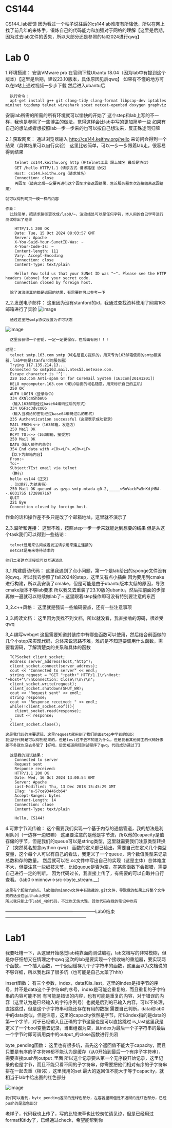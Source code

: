 # CS144
CS144_lab反馈
因为看过一个帖子说往后的cs144lab难度有所降低，所以在网上找了前几年的来练手，锻炼自己的代码能力和加强对于网络的理解【这里是后期，因为过去lab文件的丢失，所以大部分还是参照的fall2024进行qwq】

# Lab 0
1.环境搭建：
  安装VMware pro 在官网下载Ubantu 18.04（因为lab中有提到这个版本）【这里是后期，建议23.10版本，具体原因见后qwq】
  如果有不懂的地方可以在b站上通过视频一步步下载
  然后进入ubantu后
  
      执行命令：
      apt-get install g++ git clang-tidy clang-format libpcap-dev iptables mininet tcpdump telnet wireshark socat netcat-openbsd doxygen graphviz
        
  安装lab所需的所需的所有环境就可以愉快的开始了
  这个step和lab上写的不一样，我也是参照了一些博主的做法，觉得这样会比lab中写的更加简单一些
  如果有自己的想法或者想按照lab一步一步来的也可以按自己想法来，反正殊途同归嘛

2_1.获取网页：
    通过浏览器输入 http://cs144.keithw.org/hello 来访问会得到一个结果（具体结果可以自行实验）
    这里比较简单，可以一步一步跟着lab走，很容易得到结果
    
        telnet cs144.keithw.org http（用telnet工具 跟上域名 最后是协议）
        GET /hello HTTP/1.1（请求方式 请求路径 协议）
        Host: cs144.keithw.org（请求域名）
        Connection: close
        再回车（敲完之后一定要再进行这个回车才会返回结果，告诉服务器本次连接结束返回结果）
    
    就可以得到网页一模一样的内容

    作业：
      比较简单，把请求路径更改成/lab0/~，波浪线处可以是任何字符，本人用的自己学号进行测试得出了结果
      
        HTTP/1.1 200 OK
        Date: Tue, 15 Oct 2024 08:03:57 GMT
        Server: Apache
        X-You-Said-Your-SunetID-Was: ~
        X-Your-Code-Is: ~
        Content-length: 111
        Vary: Accept-Encoding
        Connection: close
        Content-Type: text/plain
        
        Hello! You told us that your SUNet ID was "~". Please see the HTTP headers (above) for your secret code.
        Connection closed by foreign host.
        
      除了波浪线其他都是返回的结果，有需要的可以参考一下

2_2.发送电子邮件：
    这里因为没有stanford的id，我通过查找资料使用了网易163邮箱进行了实验
    ![image](https://github.com/user-attachments/assets/05fdff8d-ca72-470b-82fc-1e6aa5c9682a)
    
      通过这里把smtp协议设置为许可状态
    
  ![image](https://github.com/user-attachments/assets/4e780c47-c224-4e08-810c-0c9c08dafe7a)
    
      这里会获得一个密钥，一定一定要保存，在后面有用！！！
    
    过程：
      telnet smtp.163.com smtp（域名是官方提供的，用来专为163邮箱使用的smtp服务器，lab中则是stanford的服务器）
      Trying 117.135.214.13...
      Connected to smtp163.mail.ntes53.netease.com.
      Escape character is '^]'.
      220 163.com Anti-spam GT for Coremail System (163com[20141201])
      HELO mycomputer.163.com（HELO后面的域名随意，用来标识自己的主机）
      250 OK
      AUTH LOGIN（登录命令）
      334 dXNlcm5hbWU6
      （输入163邮箱经过base64编码过后的形式）
      334 UGFzc3dvcmQ6
      （输入当初给的密钥经过base64编码过后的形式）
      235 Authentication successful（这里表示成功登录）
      MAIL FROM:<~>（163邮箱，发送方）
      250 Mail OK
      RCPT TO:<~>（163邮箱，接受方）
      250 Mail OK
      DATA（输入邮件的命令）
      354 End data with <CR><LF>.<CR><LF>
      【以下为邮箱内容】
      From:~
      To:~
      SUbject:TEst email via telnet
      （换行）
      hello cs144（正文）
      .（以单行.为结束符）
      250 Mail OK queued as gzga-smtp-mtada-g0-2,_____wBnVacbPw5nKdjHBA--.60317S5 1728987167
      QUIT
      221 Bye
      Connection closed by foreign host.

  作业的话和操作差不多只是改了个邮箱地址，这里就不演示了

2_3.监听和连接：
    这里不难，按照step一步一步来就能达到想要的结果
    但是从这个task我们可以得到一些结论：
    
      telnet是用来访问或者发送请求用来建立连接的
      netcat是用来等待请求的

    他们二者建立连接后可以互通消息

3_1.构建启动代码：
    这里我遇到了点小问题，第一个是lab给出的sponge文件没有的qwq，所以我去参照了fall2024的step，这里又有点小插曲
    因为要用到cmake进行构建，所以我安装了cmake，但是可能是由于ubantu版本太低的原因，导致cmake版本不够lab要求
    所以我又去重装了23.10版的ubantu，然后把前面的步骤再做一遍就可以继续做lab了~
    这里跟着step操作即可没有特别要注意的东西

3_2.c++风格：
    这里就是强调一些编码要点，还有一些注意事项

3_3.阅读文档：
    这里因为我找不到文档，所以就没看，我直接啃的源码，很难受qwq

3_4.编写webget
    这里需要知道封装库中有哪些函数可以使用，然后结合前面做的几个小step来实现代码，总体来说思路不难，难的是不知道要调用什么函数，需要看源码，了解清楚类的关系和具体的函数

      TCPSocket client_socket;
      Address server_address(host,"http");
      client_socket.connect(server_address);
      cout << "Connected to server" << endl;
      string request = "GET "+path+" HTTP/1.1\r\nHost: "+host+"\r\nConnection: Close\r\n\r\n";
      client_socket.write(request);
      client_socket.shutdown(SHUT_WR);
      cout << "Request sent" << endl;
      string response;
      cout << "Response received: " << endl;
      while(!client_socket.eof()){
    	client_socket.read(response);
    	cout << response;
      }
      client_socket.close();

    这是我代码的主要逻辑，这里request就用到了我们前面step中学到的知识
    我运行代码是可以得到结果的，但是test过不去不知道为什么，但是我看其他博主的代码好像差不多就也没去多管了【好吧，后面知道用错测试程序了qwq，代码成功通过了】

      这是我的测试结果：
        Connected to server
        Request sent
        Response received: 
        HTTP/1.1 200 OK
        Date: Wed, 16 Oct 2024 13:00:54 GMT
        Server: Apache
        Last-Modified: Thu, 13 Dec 2018 15:45:29 GMT
        ETag: "e-57ce93446cb64"
        Accept-Ranges: bytes
        Content-Length: 14
        Connection: close
        Content-Type: text/plain
        
        Hello, CS144!

4.可靠字节流传输：
  这个需要我们实现一个基于内存的通信管道，我的想法是利用队列（一边存一边取嘛）
  这里要注意的是他是字节流，所以他的capacity是值存储的字节，但是我们的queue可以是string类型，这里就需要我们注意类型转换了（突然莫名想念python qwq）
  函数的定义都已给出，需要自己在定义几个类型变量，这个每个人可以有自己的看法，我定义了一个queue，两个数值类型来记录总数和存的数量。
  然后就可以在.cc文件中写出自己的实现（这是主体）总体难度不大，但要注意一些细枝末节，比如queue是否为空，在某些函数下会报错，需要自己进行一定的判断。
  因为代码过长，我直接上传了，有需要的可以自取并自行查看。（lab0->minnow->src->byte_stream.__）

    这里有个超级坑的点，lab给的minnow文件中有隐藏的.git文件，导致我的如果上传整个文件夹的话会在github上失效
    所以我只能上传lab0_4的代码，不过也无伤大雅，其他代码在我的笔记中也有

————————————————————Lab0结束——————————————————


# Lab1
我要吐槽一下，从这里开始感觉lab纯靠面向测试编程，lab文档写的非常模糊，但是你仔细想又在情理之中qwq
这次的lab是要实现一个接收端的重组器，要实现两个函数，一个插入函数，一个返回缓存几个子字符串的函数，这里面以为文档说的不够详细，所以我也踩了很多坑（也可能是自己太菜了hhh）

  insert函数：
    有三个参数，index，data和is_last，这里的index是指字节的序号，并不是data这个子字符串的序号，index是可能会重复的，而且重复的子字符串的内容可能不同
    有可能是错误的内容，也有可能是重复的内容，对于错误的内容（这里认为是已经输入的字符序列号）也就是后到的已输入内容，可以不处理，直接跳过，但是这个子字符串可能还存在有用的数据
    需要自己判断，data和lab0中的data类似，但是注意，这里的capacity依然是字节，所以index指的是data的第一个字节，对于已经输入且正确的字节这里也是可以直接跳过
    is_last这里我是定义了一个bool变量去记录，当重组器为空，且index为最后一个子字符串的最后一个字节时即可调用类中的output_的close函数进行关闭

  byte_pending函数：
    这里也有很多坑，首先这个返回值不能大于capacity，而且只要是有序的子字符串都不能认为是缓存（从0开始到最后一个有序子字符串），需要直接push到output_里面
    所以这个记录要从第一个无序段开始记录，这里记录的也是字节，而且不能只看不同的子字符串，你需要把他们相对有序的子字符串拼在一起去重（相邻），这里我用的set
    最大的返回值不能大于等于capacity，就相当于lab中给出图的红色部分

 ![image](https://github.com/user-attachments/assets/8dc39002-df11-4cf6-a38c-8091a0aa5b36)

    我们可以看到，byte_pending返回的是绿色部分，在容器里面但是不返回的是红色部分，已经push的是蓝色部分

老样子，代码我也上传了，写的比较潦草也比较匆忙请见谅，但是已经用过format和tidy了，已经通过check，希望能帮到你





      

